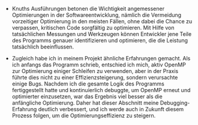* Knuths Ausführungen betonen die Wichtigkeit angemessener Optimierungen in der Softwareentwicklung, nämlich die Vermeidung vorzeitiger Optimierung in den meisten Fällen, ohne dabei die Chance zu verpassen, kritischen Code sorgfältig zu optimieren. Mit Hilfe von tatsächlichen Messungen und Werkzeugen können Entwickler jene Teile des Programms genauer identifizieren und optimieren, die die Leistung tatsächlich beeinflussen.

* Zugleich habe ich in meinem Projekt ähnliche Erfahrungen gemacht. Als ich anfangs das Programm schrieb, entschied ich mich, aktiv OpenMP zur Optimierung einiger Schleifen zu verwenden, aber in der Praxis führte dies nicht zu einer Effizienzsteigerung, sondern verursachte einige Bugs. Nachdem ich die gesamte Logik des Programms fertiggestellt hatte und kontinuierlich debuggte, um OpenMP erneut und optimierter einzusetzen, war das Ergebnis viel besser als die anfängliche Optimierung. Daher hat dieser Abschnitt meine Debugging-Erfahrung deutlich verbessert, und ich werde auch in Zukunft diesem Prozess folgen, um die Optimierungseffizienz zu steigern.


